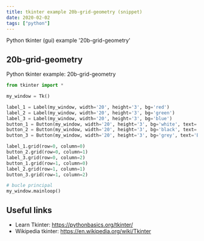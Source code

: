 ```yaml
---
title: tkinter example 20b-grid-geometry (snippet)
date: 2020-02-02
tags: ["python"]
---
```

Python tkinter (gui) example '20b-grid-geometry'


## 20b-grid-geometry

Python tkinter example: 20b-grid-geometry

```python
from tkinter import *

my_window = Tk()

label_1 = Label(my_window, width='20', height='3', bg='red')
label_2 = Label(my_window, width='20', height='3', bg='green')
label_3 = Label(my_window, width='20', height='3', bg='blue')
button_1 = Button(my_window, width='20', height='3', bg='white', text='Button 1')
button_2 = Button(my_window, width='20', height='3', bg='black', text='Button 2', fg='white')
button_3 = Button(my_window, width='20', height='3', bg='grey', text='Button 3')

label_1.grid(row=0, column=0)
button_2.grid(row=0, column=1)
label_3.grid(row=0, column=2)
button_1.grid(row=1, column=0)
label_2.grid(row=1, column=1)
button_3.grid(row=1, column=2)

# bucle principal
my_window.mainloop()


```

## Useful links

- Learn Tkinter: https://pythonbasics.org/tkinter/
- Wikipedia tkinter: https://en.wikipedia.org/wiki/Tkinter
